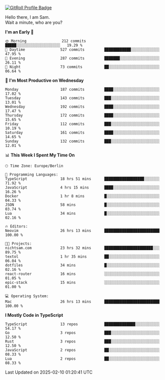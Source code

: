 <a href="https://gitroll.io/profile/u8g4G6FTZM7WSCSqTRPGSHZygT4O2" target="_blank"><img src="https://gitroll.io/api/badges/profiles/v1/u8g4G6FTZM7WSCSqTRPGSHZygT4O2?theme=nord" alt="GitRoll Profile Badge"/></a>

Hello there, I am Sam.  
Wait a minute, who are you?
  
<!--START_SECTION:waka-->
**I'm an Early 🐤** 

```text
🌞 Morning                212 commits         █████░░░░░░░░░░░░░░░░░░░░   19.29 % 
🌆 Daytime                527 commits         ████████████░░░░░░░░░░░░░   47.95 % 
🌃 Evening                287 commits         ███████░░░░░░░░░░░░░░░░░░   26.11 % 
🌙 Night                  73 commits          ██░░░░░░░░░░░░░░░░░░░░░░░   06.64 % 
```
📅 **I'm Most Productive on Wednesday** 

```text
Monday                   187 commits         ████░░░░░░░░░░░░░░░░░░░░░   17.02 % 
Tuesday                  143 commits         ███░░░░░░░░░░░░░░░░░░░░░░   13.01 % 
Wednesday                192 commits         ████░░░░░░░░░░░░░░░░░░░░░   17.47 % 
Thursday                 172 commits         ████░░░░░░░░░░░░░░░░░░░░░   15.65 % 
Friday                   112 commits         ███░░░░░░░░░░░░░░░░░░░░░░   10.19 % 
Saturday                 161 commits         ████░░░░░░░░░░░░░░░░░░░░░   14.65 % 
Sunday                   132 commits         ███░░░░░░░░░░░░░░░░░░░░░░   12.01 % 
```


📊 **This Week I Spent My Time On** 

```text
🕑︎ Time Zone: Europe/Berlin

💬 Programming Languages: 
TypeScript               18 hrs 51 mins      ██████████████████░░░░░░░   71.92 % 
JavaScript               4 hrs 15 mins       ████░░░░░░░░░░░░░░░░░░░░░   16.26 % 
Docker                   1 hr 8 mins         █░░░░░░░░░░░░░░░░░░░░░░░░   04.33 % 
JSON                     58 mins             █░░░░░░░░░░░░░░░░░░░░░░░░   03.74 % 
Lua                      34 mins             █░░░░░░░░░░░░░░░░░░░░░░░░   02.16 % 

🔥 Editors: 
Neovim                   26 hrs 13 mins      █████████████████████████   100.00 % 

🐱‍💻 Projects: 
nichtsam.com             23 hrs 32 mins      ██████████████████████░░░   89.75 % 
textol                   1 hr 35 mins        ██░░░░░░░░░░░░░░░░░░░░░░░   06.04 % 
dotfiles                 34 mins             █░░░░░░░░░░░░░░░░░░░░░░░░   02.16 % 
react-router             16 mins             ░░░░░░░░░░░░░░░░░░░░░░░░░   01.05 % 
epic-stack               15 mins             ░░░░░░░░░░░░░░░░░░░░░░░░░   01.00 % 

💻 Operating System: 
Mac                      26 hrs 13 mins      █████████████████████████   100.00 % 
```

**I Mostly Code in TypeScript** 

```text
TypeScript               13 repos            ██████████████░░░░░░░░░░░   54.17 % 
Go                       3 repos             ███░░░░░░░░░░░░░░░░░░░░░░   12.50 % 
Rust                     3 repos             ███░░░░░░░░░░░░░░░░░░░░░░   12.50 % 
JavaScript               2 repos             ██░░░░░░░░░░░░░░░░░░░░░░░   08.33 % 
Lua                      2 repos             ██░░░░░░░░░░░░░░░░░░░░░░░   08.33 % 
```




 Last Updated on 2025-02-10 01:20:41 UTC
<!--END_SECTION:waka-->
